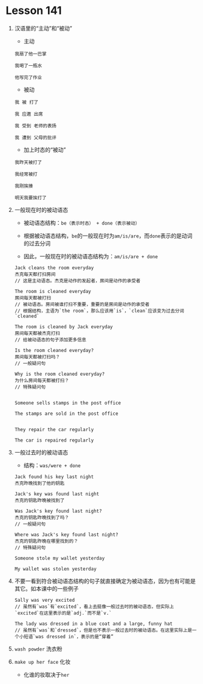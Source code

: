 # Lesson 141

1. 汉语里的“主动”和“被动”

   - 主动

   ```
   我扇了他一巴掌

   我喝了一瓶水

   他写完了作业
   ```

   - 被动

   ```
   我 被 打了

   我 应邀 出席

   我 受到 老师的表扬

   我 遭到 父母的批评
   ```

   - 加上时态的“被动”

   ```
   我昨天被打了

   我经常被打

   我刚挨揍

   明天我要挨打了
   ```

2. 一般现在时的被动语态

   - 被动语态结构：`be（表示时态） + done（表示被动）`

   - 根据被动语态结构，`be`的一般现在时为`am/is/are`，而`done`表示的是动词的过去分词

   - 因此，一般现在时的被动语态结构为：`am/is/are + done`

   ```
   Jack cleans the room everyday
   杰克每天都打扫房间
   // 这是主动语态。杰克是动作的发起者，房间是动作的承受者

   The room is cleaned everyday
   房间每天都被打扫
   // 被动语态。房间被谁打扫不重要，重要的是房间是动作的承受者
   // 根据结构，主语为`the room`，那么应该用`is`，`clean`应该变为过去分词`cleaned`

   The room is cleaned by Jack everyday
   房间每天都被杰克打扫
   // 给被动语态的句子添加更多信息

   Is the room cleaned everyday?
   房间每天都被打扫吗？
   // 一般疑问句

   Why is the room cleaned everyday?
   为什么房间每天都被打扫？
   // 特殊疑问句


   Someone sells stamps in the post office

   The stamps are sold in the post office


   They repair the car regularly

   The car is repaired regularly
   ```

3. 一般过去时的被动语态

   - 结构：`was/were + done`

   ```
   Jack found his key last night
   杰克昨晚找到了他的钥匙

   Jack's key was found last night
   杰克的钥匙昨晚被找到了

   Was Jack's key found last night?
   杰克的钥匙昨晚找到了吗？
   // 一般疑问句

   Where was Jack's key found last night?
   杰克的钥匙昨晚在哪里找到的？
   // 特殊疑问句

   Someone stole my wallet yesterday

   My wallet was stolen yesterday
   ```

4. 不要一看到符合被动语态结构的句子就直接确定为被动语态，因为也有可能是其它。如本课中的一些例子

   ```
   Sally was very excited
   // 虽然有`was`有`excited`，看上去挺像一般过去时的被动语态，但实际上`excited`在这里表示的是`adj.`而不是`v.`

   The lady was dressed in a blue coat and a large, funny hat
   // 虽然有`was`和`dressed`，但是也不表示一般过去时的被动语态。在这里实际上是一个小短语`was dressed in`，表示的是“穿着”
   ```

5. `wash powder` 洗衣粉

6. `make up her face` 化妆

   - 化谁的妆取决于`her`
